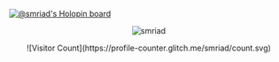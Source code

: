 [![@smriad's Holopin board](https://holopin.io/api/user/board?user=smriad)](https://holopin.io/@smriad)

<!--
**smriad/smriad** is a ✨ _special_ ✨ repository because its `README.md` (this file) appears on your GitHub profile.

Here are some ideas to get you started:

- 🔭 I’m currently working on ...
- 🌱 I’m currently learning ...
- 👯 I’m looking to collaborate on ...
- 🤔 I’m looking for help with ...
- 💬 Ask me about ...
- 📫 How to reach me: ...
- 😄 Pronouns: ...
- ⚡ Fun fact: ...
-->

<p align="center"> <img src="https://github-readme-stats.vercel.app/api?username=smriad&show_icons=true&theme=gotham" alt="smriad" /></p>

<p align="center"> ![Visitor Count](https://profile-counter.glitch.me/smriad/count.svg) </p>
  

